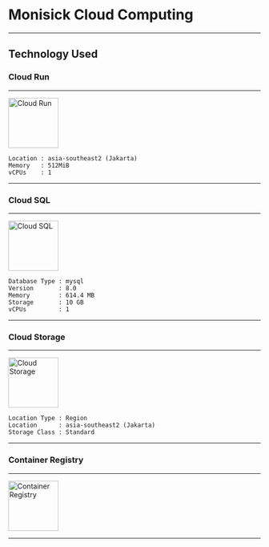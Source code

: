 # Monisick Cloud Computing

---

## Technology Used

### **Cloud Run**
---
<img src="https://github.com/user-attachments/assets/36960dad-4022-455e-ade6-26a87c251df6" alt="Cloud Run" width="100"/>

```
Location : asia-southeast2 (Jakarta)  
Memory   : 512MiB  
vCPUs    : 1  
```

---

### **Cloud SQL**
---
<img src="https://github.com/user-attachments/assets/e5e1dee8-a6b5-4ba8-84c9-f3f5f79015fe" alt="Cloud SQL" width="100"/>

```
Database Type : mysql  
Version       : 8.0  
Memory        : 614.4 MB  
Storage       : 10 GB  
vCPUs         : 1  
```

---

### **Cloud Storage**
---
<img src="https://github.com/user-attachments/assets/8ab5fb4d-6350-4223-a2ea-95e5873a682d" alt="Cloud Storage" width="100"/>

```
Location Type : Region  
Location      : asia-southeast2 (Jakarta)  
Storage Class : Standard  
```

---

### **Container Registry**
---
<img src="https://github.com/user-attachments/assets/1e4ba462-c737-4b44-8d02-0dd2f7b46472" alt="Container Registry" width="100"/>

---
